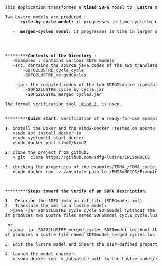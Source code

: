 <!--The timed synchronous dataflow graph <b>SDFG</b> model is a graphical model of computation that allows concurrency between processes.
Lustre is a declarative synchronous language developed to model and verify reactive systems. -->
<pre> 
This application transformes a <b>timed SDFG</b> model to <b> Lustre</b> models. <br>
Two Lustre models are produced :
   -  <b>cycle-by-cycle model</b>: it progresses in time cycle-by-cycle. <br>
   -  <b>merged-cycles model</b>: it progresses in time in larger steps.<br>



*********<b>Contents of the Directory </b>:
   -Examples : contains various SDFG models 
   -src: contains the source java codes of the two translators
       -SDFG2LUSTRE_cycle_cycle
       -SDFG2LUSTRE_mergedCycles

    -jar: the compiled codes of the two SDFG2Lustre translators
        -SDFG2LUSTRE_cycle_by_cycle.jar 
        -SDFG2LUSTRE_merged_cycles.jar

The formal verification tool <a href="https://kind2-mc.github.io/kind2/"> Kind 2 </a> is used.


*********<b>Quick start</b>: verification of a ready-for-use example (verification of the Lustre model of the TDMA spec: TDMA_verified.lus):

1. install the Doker and the Kind2-Docker (tested on ubuntu 16.04):
   >sudo apt install docker.io
   >sudo systemctl start docker
   >sudo docker pull kind2/kind2

2. clone the project from github:
   > git  clone https://github.com/sdfg-lustre/ENISoNOCCS 

3. checking the properties of the examples/TDMA_/TDMA_cycle_by_cycle_verif
   >sudo docker run -v /absolute path to /ENISoNOCCS/Examples/TDMA_/:/lus kind2/kind2 /lus/TDMA.lus



*********<b>Steps toward the verify of an SDFG description</b>:

1.  Describe the SDFG into an xml file (SDFGmodel.xml)
2.  Translate the xml to a lustre model:
  >java -jar SDFG2LUSTRE_cycle_cycle SDFGmodel (without the .xml extension)
it produces two Lustre files named SDFGmodel_cycle_cycle.lus and SDFGmodel_untimed.lus

 or 
  >java -jar SDFG2LUSTRE_merged_cycles SDFGmodel (without the .xml extension)
it produces a Lustre file named SDFGmodel_merged_cycles.lus

3. Edit the lustre model and insert the user-defined properties and assertions

4. launch the model checker:
   > sudo docker run -v /absolute path to the Lustre model/:/lus kind2/kind2    /lus/SDFGmodel.lus

</pre> 

